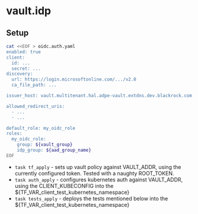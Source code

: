 # vault.idp

## Setup
```bash
cat <<EOF > oidc.auth.yaml
enabled: true
client:
  id: ...
  secret: ...
discovery:
  url: https://login.microsoftonline.com/.../v2.0
  ca_file_path: ...

issuer_host: vault.multitenant.hal.adpe-vault.extdns.dev.blackrock.com

allowed_redirect_uris:
  - ...
  - ...

default_role: my_oidc_role
roles:
  my_oidc_role:
    group: ${vault_group}
    idp_group: ${aad_group_name}
EOF
```
- `task tf_apply` - sets up vault policy against VAULT_ADDR, using the currently configured token. Tested with a naughty ROOT_TOKEN.
- `task auth_apply` - configures kubernetes auth against VAULT_ADDR, using the CLIENT_KUBECONFIG  into the ${TF_VAR_client_test_kubernetes_namespace}
- `task tests_apply` - deploys the tests mentioned below into the ${TF_VAR_client_test_kubernetes_namespace}

